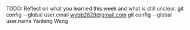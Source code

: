 TODO: Reflect on what you learned this week and what is still unclear.
git config --global user.email wybb2829@gmail.com
git config --global user.name Yanbing Wang

